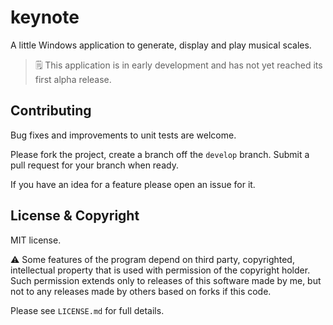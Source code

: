 # keynote

A little Windows application to generate, display and play musical scales.

> 🗒️ This application is in early development and has not yet reached its first alpha release.

## Contributing

Bug fixes and improvements to unit tests are welcome.

Please fork the project, create a branch off the `develop` branch. Submit a pull request for your branch when ready.

If you have an idea for a feature please open an issue for it.

## License & Copyright

MIT license.

⚠️ Some features of the program depend on third party, copyrighted, intellectual property that is used with permission of the copyright holder. Such permission extends only to releases of this software made by me, but not to any releases made by others based on forks if this code.

Please see `LICENSE.md` for full details.
